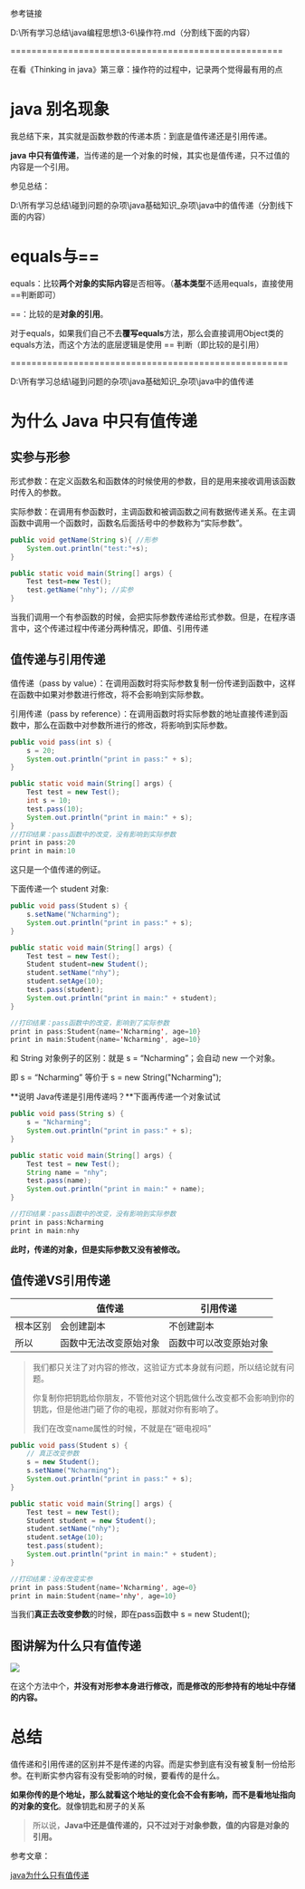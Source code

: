 参考链接

D:\所有学习总结\java编程思想\3-6\操作符.md（分割线下面的内容）

====================================================

在看《Thinking in java》第三章：操作符的过程中，记录两个觉得最有用的点

# java 别名现象

我总结下来，其实就是函数参数的传递本质：到底是值传递还是引用传递。

**java 中只有值传递**，当传递的是一个对象的时候，其实也是值传递，只不过值的内容是一个引用。

参见总结：

D:\所有学习总结\碰到问题的杂项\java基础知识_杂项\java中的值传递（分割线下面的内容）

# equals与==

equals：比较**两个对象的实际内容**是否相等。（**基本类型**不适用equals，直接使用==判断即可）

==：比较的是**对象的引用**。

对于equals，如果我们自己不去**覆写equals**方法，那么会直接调用Object类的equals方法，而这个方法的底层逻辑是使用 == 判断（即比较的是引用）

=====================================================

D:\所有学习总结\碰到问题的杂项\java基础知识_杂项\java中的值传递

# 为什么 Java 中只有值传递

## 实参与形参

形式参数：在定义函数名和函数体的时候使用的参数，目的是用来接收调用该函数时传入的参数。

实际参数：在调用有参函数时，主调函数和被调函数之间有数据传递关系。在主调函数中调用一个函数时，函数名后面括号中的参数称为“实际参数”。

```java
public void getName(String s){ //形参
    System.out.println("test:"+s);
}

public static void main(String[] args) {
    Test test=new Test();
    test.getName("nhy"); //实参
}
```

当我们调用一个有参函数的时候，会把实际参数传递给形式参数。但是，在程序语言中，这个传递过程中传递分两种情况，即值、引用传递

## 值传递与引用传递

值传递（pass by value）：在调用函数时将实际参数复制一份传递到函数中，这样在函数中如果对参数进行修改，将不会影响到实际参数。

引用传递（pass by reference）：在调用函数时将实际参数的地址直接传递到函数中，那么在函数中对参数所进行的修改，将影响到实际参数。

```java
public void pass(int s) {
    s = 20;
    System.out.println("print in pass:" + s);
}

public static void main(String[] args) {
    Test test = new Test();
    int s = 10;
    test.pass(10);
    System.out.println("print in main:" + s);
}
//打印结果：pass函数中的改变，没有影响到实际参数
print in pass:20
print in main:10
```

这只是一个值传递的例证。

下面传递一个 student 对象:

```java
public void pass(Student s) {
    s.setName("Ncharming");
    System.out.println("print in pass:" + s);
}

public static void main(String[] args) {
    Test test = new Test();
    Student student=new Student();
    student.setName("nhy");
    student.setAge(10);
    test.pass(student);
    System.out.println("print in main:" + student);
}

//打印结果：pass函数中的改变，影响到了实际参数
print in pass:Student{name='Ncharming', age=10}
print in main:Student{name='Ncharming', age=10}
```

和 String 对象例子的区别：就是 s = “Ncharming”；会自动 new 一个对象。

即 s = “Ncharming” 等价于 s = new String("Ncharming");

**说明 Java传递是引用传递吗？**下面再传递一个对象试试

```java
public void pass(String s) {
    s = "Ncharming";
    System.out.println("print in pass:" + s);
}

public static void main(String[] args) {
    Test test = new Test();
    String name = "nhy";
    test.pass(name);
    System.out.println("print in main:" + name);
}

//打印结果：pass函数中的改变，没有影响到实际参数
print in pass:Ncharming
print in main:nhy
```

**此时，传递的对象，但是实际参数又没有被修改。**

## 值传递VS引用传递

|          | 值传递                 | 引用传递               |
| -------- | ---------------------- | ---------------------- |
| 根本区别 | 会创建副本             | 不创建副本             |
| 所以     | 函数中无法改变原始对象 | 函数中可以改变原始对象 |

> 我们都只关注了对内容的修改，这验证方式本身就有问题，所以结论就有问题。
>
> 你复制你把钥匙给你朋友，不管他对这个钥匙做什么改变都不会影响到你的钥匙，但是他进门砸了你的电视，那就对你有影响了。
>
> 我们在改变name属性的时候，不就是在“砸电视吗”

```java
public void pass(Student s) {
	// 真正改变参数
    s = new Student();
    s.setName("Ncharming");
    System.out.println("print in pass:" + s);
}

public static void main(String[] args) {
    Test test = new Test();
    Student student = new Student();
    student.setName("nhy");
    student.setAge(10);
    test.pass(student);
    System.out.println("print in main:" + student);
}

//打印结果：没有改变实参
print in pass:Student{name='Ncharming', age=0}
print in main:Student{name='nhy', age=10}
```

当我们**真正去改变参数**的时候，即在pass函数中 s = new Student();



## 图讲解为什么只有值传递

![](D:\所有学习总结\碰到问题的杂项\图片\改变内容，而非参数.png)

在这个方法中个，**并没有对形参本身进行修改，而是修改的形参持有的地址中存储的内容。**

# 总结

值传递和引用传递的区别并不是传递的内容。而是实参到底有没有被复制一份给形参。在判断实参内容有没有受影响的时候，要看传的是什么。

**如果你传的是个地址，那么就看这个地址的变化会不会有影响，而不是看地址指向的对象的变化**。就像钥匙和房子的关系



> 所以说，**Java中还是值传递的，只不过对于对象参数，值的内容是对象的引用。**



参考文章：

[java为什么只有值传递](https://www.hollischuang.com/archives/2275)





































